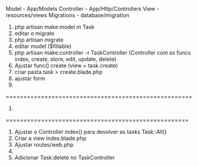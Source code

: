 Model - App/Models
Controller - App/Http/Controllers
View - resources/views
Migrations - database/migration

1. php artisan make:model m Task
2. editar o migrate
3. php artisan migrate
4. editar model ($fillable)
5. php artisan make:controller -r TaskController
   (Controller com as funcs index, create, store, edit, update, delete)
6. Ajustar func() create (view = task.create)
7. criar pasta task > create.blade.php
8. ajustar form
9.

=====================================================

1.

====================================================

1. Ajustar o Controller index() para devolver as tasks Task::All()
2. Criar a view index.blade.php
3. Ajustar routes/web.php
4.
5. Adicionar Task:delete no TaskController
